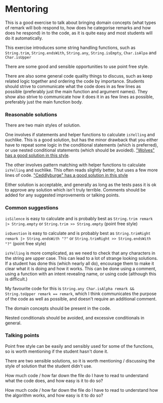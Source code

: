 # Mentoring

This is a good exercise to talk about bringing domain concepts (what types of remark will bob respond to, how does he categorise remarks and how does he respond) in to the code, as it is quite easy and most students will do it automatically.

This exercise introduces some string handling functions, such as `String.trim`, `String.endsWith`, `String.any`, `String.isEmpty`, `Char.isAlpa` and `Char.isUpper`

There are some good and sensible opportunities to use point free style.

There are also some general code quality things to discuss, such as keep related logic together and ordering the code by importance. Students should strive to communicate what the code does in as few lines as possible (preferably just the main function and argument names). They show also strive to communicate how it does it in as few lines as possible, preferably just the main function body.

### Reasonable solutions

There are two main styles of solution.

One involves if statements and helper functions to calculate `isYelling` and suchlike. This is a good solution, but has the minor drawback that you either have to repeat some logic in the conditional statements (which is preferred), or use nested conditional statements (which should be avoided). ["Wolves" has a good solution in this style](https://exercism.io/tracks/elm/exercises/bob/solutions/9b2f75ebfdb54a26ad14ed9cf15ec34d).

The other involves pattern matching with helper functions to calculate `isYelling` and suchlike. This often reads slightly better, but uses a few more lines of code. ["Ceddlyburge" has a good solution in this style](https://exercism.io/tracks/elm/exercises/bob/solutions/3a211cab3aad4bcd84a780f33330bd89)

Either solution is acceptable, and generally as long as the tests pass it is ok to approve any solution which isn't truly terrible. Comments should be added for any suggested improvements or talking points.

### Common suggestions

`isSilence` is easy to calculate and is probably best as `String.trim remark |> String.empty` or `String.trim >> String.empty` (point free style)

`isQuestion` is easy to calculate and is probably best as `String.trimRight remark |> String.endsWith "?"` or `String.trimRight >> String.endsWith "?"` (point free style)

`isYelling` is more complicated, as we need to check that any characters in the string are upper case. This can lead to a lot of strange looking solutions. If a student has done this (which nearly all do), encourage them to make it clear what it is doing and how it works. This can be done using a comment, using a function with an intent revealing name, or using code (although this is difficult.)

My favourite code for this is `String.any Char.isAlpha remark && String.toUpper remark == remark`, which I think communicates the purpose of the code as well as possible, and doesn't require an additional comment.

The domain concepts should be present in the code.

Nested conditionals should be avoided, and excessive conditionals in general.

### Talking points

Point free style can be easily and sensibly used for some of the functions, so is worth mentioning if the student hasn't done it.

There are two sensible solutions, so it is worth mentioning / discussing the style of solution that the student didn't use.

How much code / how far down the file do I have to read to understand what the code does, and how easy is it to do so? 

How much code / how far down the file do I have to read to understand how the algorithm works, and how easy is it to do so? 
